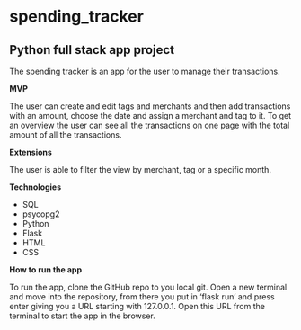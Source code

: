 # spending_tracker
<h2>Python full stack app project</h2>

<p>The spending tracker is an app for the user to manage their transactions.</p>

<b>MVP</b>
<p>The user can create and edit tags and merchants and then add transactions with an amount, choose the date and assign a merchant and tag to it. To get an overview the user can see all the transactions on one page with the total amount of all the transactions. </p>

<b>Extensions</b>
<p>The user is able to filter the view by merchant, tag or a specific month.</p>

<b>Technologies</b>
<ul>
<li>SQL</li>
<li>psycopg2</li>
<li>Python</li>
<li>Flask</li>
<li>HTML</li>
<li>CSS</li>
</ul>

<b>How to run the app</b>
<p>To run the app, clone the GitHub repo to you local git. Open a new terminal and move into the repository, from there you put in ‘flask run’ and press enter giving you a URL starting with 127.0.0.1. Open this URL from the terminal to start the app in the browser.</p>
